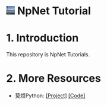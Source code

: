 [<img height="23" src="https://github.com/lh9171338/Outline/blob/master/icon.jpg"/>](https://github.com/lh9171338/Outline) NpNet Tutorial
===

# 1. Introduction

This repository is NpNet Tutorials.

# 2. More Resources

- 莫烦Python: [[Project]](https://mofanpy.com/tutorials/data-manipulation/numpy/neural-network) [[Code]](https://github.com/MorvanZhou/npnet)

